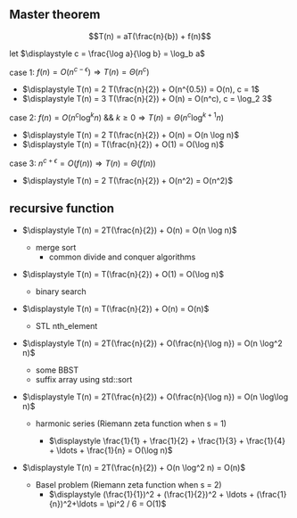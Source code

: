 ## Master theorem

$$T(n) = aT(\frac{n}{b}) + f(n)$$

let $\displaystyle c = \frac{\log a}{\log b}  = \log_b a$

case 1: $f(n) = O(n^{c-\epsilon}) \Rightarrow T(n) = \Theta(n^c)$

- $\displaystyle T(n) = 2 T(\frac{n}{2}) + O(n^{0.5}) = O(n), c = 1$
- $\displaystyle T(n) = 3 T(\frac{n}{2}) + O(n) = O(n^c), c = \log_2 3$

case 2: $f(n) = O(n^c \log^k n)$ && $k\ge 0 \Rightarrow T(n) = \Theta(n^c \log^{k+1} n)$

- $\displaystyle T(n) = 2 T(\frac{n}{2}) + O(n) = O(n \log n)$
- $\displaystyle T(n) = T(\frac{n}{2}) + O(1) = O(\log n)$

case 3: $n^{c+\epsilon} = O(f(n)) \Rightarrow T(n) = \Theta( f(n) )$

- $\displaystyle T(n) = 2 T(\frac{n}{2}) + O(n^2) = O(n^2)$

## recursive function 

- $\displaystyle T(n) = 2T(\frac{n}{2}) + O(n) = O(n \log n)$
    - merge sort
        - common divide and conquer algorithms

- $\displaystyle T(n) = T(\frac{n}{2}) + O(1) = O(\log n)$
	- binary search

- $\displaystyle T(n) = T(\frac{n}{2}) + O(n) = O(n)$
	- STL nth_element

- $\displaystyle T(n) = 2T(\frac{n}{2}) + O(\frac{n}{\log n}) = O(n \log^2 n)$

	- some BBST
    - suffix array using std::sort

- $\displaystyle T(n) = 2T(\frac{n}{2}) + O(\frac{n}{\log n}) = O(n \log\log n)$

	- harmonic series (Riemann zeta function when s = 1)

		- $\displaystyle \frac{1}{1} + \frac{1}{2} + \frac{1}{3} + \frac{1}{4} + \ldots + \frac{1}{n} = O(\log n)$

- $\displaystyle T(n) = 2T(\frac{n}{2}) + O(n \log^2 n) = O(n)$
	- Basel problem (Riemann zeta function when s = 2)
		- $\displaystyle (\frac{1}{1})^2 + (\frac{1}{2})^2 + \ldots + (\frac{1}{n})^2+\ldots = \pi^2 / 6 = O(1)$